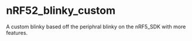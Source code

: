 # nRF52_blinky_custom
A custom blinky based off the periphral blinky on the nRF5_SDK with more features.
